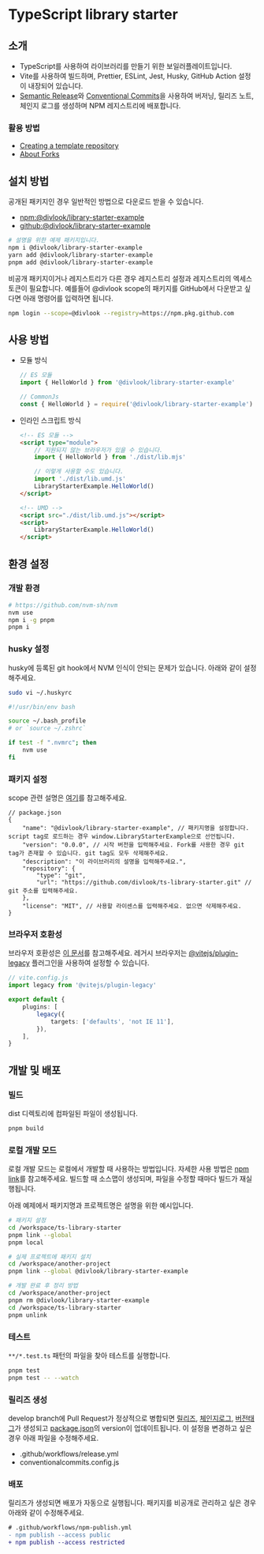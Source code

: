 # TypeScript library starter

## 소개

- TypeScript를 사용하여 라이브러리를 만들기 위한 보일러플레이트입니다.
- Vite를 사용하여 빌드하며, Prettier, ESLint, Jest, Husky, GitHub Action 설정이 내장되어 있습니다.
- [Semantic Release](https://semantic-release.gitbook.io/semantic-release/)와 [Conventional Commits](https://www.conventionalcommits.org/)을 사용하여 버저닝, 릴리즈 노트, 체인지 로그를 생성하며 NPM 레지스트리에 배포합니다.

### 활용 방법

- [Creating a template repository](https://docs.github.com/ko/repositories/creating-and-managing-repositories/creating-a-template-repository)
- [About Forks](https://docs.github.com/ko/pull-requests/collaborating-with-pull-requests/working-with-forks/about-forks)

## 설치 방법

공개된 패키지인 경우 일반적인 방법으로 다운로드 받을 수 있습니다.

- [npm:@divlook/library-starter-example](https://www.npmjs.com/package/@divlook/library-starter-example)
- [github:@divlook/library-starter-example](https://github.com/divlook/ts-library-starter/pkgs/npm/library-starter-example)

```bash
# 설명을 위한 예제 패키지입니다.
npm i @divlook/library-starter-example
yarn add @divlook/library-starter-example
pnpm add @divlook/library-starter-example
```

비공개 패키지이거나 레지스트리가 다른 경우 레지스트리 설정과 레지스트리의 엑세스토큰이 필요합니다.
예를들어 @divlook scope의 패키지를 GitHub에서 다운받고 싶다면 아래 명령어를 입력하면 됩니다.

```bash
npm login --scope=@divlook --registry=https://npm.pkg.github.com
```

## 사용 방법

- 모듈 방식

    ```ts
    // ES 모듈
    import { HelloWorld } from '@divlook/library-starter-example'

    // CommonJs
    const { HelloWorld } = require('@divlook/library-starter-example')
    ```

- 인라인 스크립트 방식

    ```html
    <!-- ES 모듈 -->
    <script type="module">
        // 지원되지 않는 브라우저가 있을 수 있습니다.
        import { HelloWorld } from './dist/lib.mjs'

        // 이렇게 사용할 수도 있습니다.
        import './dist/lib.umd.js'
        LibraryStarterExample.HelloWorld()
    </script>

    <!-- UMD -->
    <script src="./dist/lib.umd.js"></script>
    <script>
        LibraryStarterExample.HelloWorld()
    </script>
    ```

## 환경 설정

### 개발 환경

```bash
# https://github.com/nvm-sh/nvm
nvm use
npm i -g pnpm
pnpm i
```

### husky 설정

husky에 등록된 git hook에서 NVM 인식이 안되는 문제가 있습니다. 아래와 같이 설정해주세요.

```bash
sudo vi ~/.huskyrc
```

```bash
#!/usr/bin/env bash

source ~/.bash_profile
# or `source ~/.zshrc`

if test -f ".nvmrc"; then
    nvm use
fi
```

### 패키지 설정

scope 관련 설명은 [여기](https://docs.npmjs.com/cli/v9/using-npm/scope)를 참고해주세요.

```jsonc
// package.json
{
    "name": "@divlook/library-starter-example", // 패키지명을 설정합니다. script tag로 로드하는 경우 window.LibraryStarterExample으로 선언됩니다.
    "version": "0.0.0", // 시작 버전을 입력해주세요. Fork를 사용한 경우 git tag가 존재할 수 있습니다. git tag도 모두 삭제해주세요.
    "description": "이 라이브러리의 설명을 입력해주세요.",
    "repository": {
        "type": "git",
        "url": "https://github.com/divlook/ts-library-starter.git" // git 주소를 입력해주세요.
    },
    "license": "MIT", // 사용할 라이센스를 입력해주세요. 없으면 삭제해주세요.
}
```

### 브라우저 호환성

브라우저 호환성은 [이 문서](https://vitejs.dev/guide/build.html#browser-compatibility)를 참고해주세요. 레거시 브라우저는 [@vitejs/plugin-legacy](https://github.com/vitejs/vite/tree/main/packages/plugin-legacy) 플러그인을 사용하여 설정할 수 있습니다.

```ts
// vite.config.js
import legacy from '@vitejs/plugin-legacy'

export default {
    plugins: [
        legacy({
            targets: ['defaults', 'not IE 11'],
        }),
    ],
}
```

## 개발 및 배포

### 빌드

dist 디렉토리에 컴파일된 파일이 생성됩니다.

```bash
pnpm build
```

### 로컬 개발 모드

로컬 개발 모드는 로컬에서 개발할 때 사용하는 방법입니다. 자세한 사용 방법은 [npm link](https://docs.npmjs.com/cli/v9/commands/npm-link)를 참고해주세요. 빌드할 때 소스맵이 생성되며, 파일을 수정할 때마다 빌드가 재실행됩니다.

아래 예제에서 패키지명과 프로젝트명은 설명을 위한 예시입니다.

```bash
# 패키지 설정
cd /workspace/ts-library-starter
pnpm link --global
pnpm local

# 실제 프로젝트에 패키지 설치
cd /workspace/another-project
pnpm link --global @divlook/library-starter-example

# 개발 완료 후 정리 방법
cd /workspace/another-project
pnpm rm @divlook/library-starter-example
cd /workspace/ts-library-starter
pnpm unlink
```

### 테스트

`**/*.test.ts` 패턴의 파일을 찾아 테스트를 실행합니다.

```bash
pnpm test
pnpm test -- --watch
```

### 릴리즈 생성

develop branch에 Pull Request가 정상적으로 병합되면 [릴리즈](./releases), [체인지로그](./CHANGELOG.md), [버전태그](./tags)가 생성되고 [package.json](./package.json)의 version이 업데이트됩니다.
이 설정을 변경하고 싶은 경우 아래 파일을 수정해주세요.

- .github/workflows/release.yml
- conventionalcommits.config.js

### 배포

릴리즈가 생성되면 배포가 자동으로 실행됩니다. 패키지를 비공개로 관리하고 싶은 경우 아래와 같이 수정해주세요.

```diff
# .github/workflows/npm-publish.yml
- npm publish --access public
+ npm publish --access restricted
```
